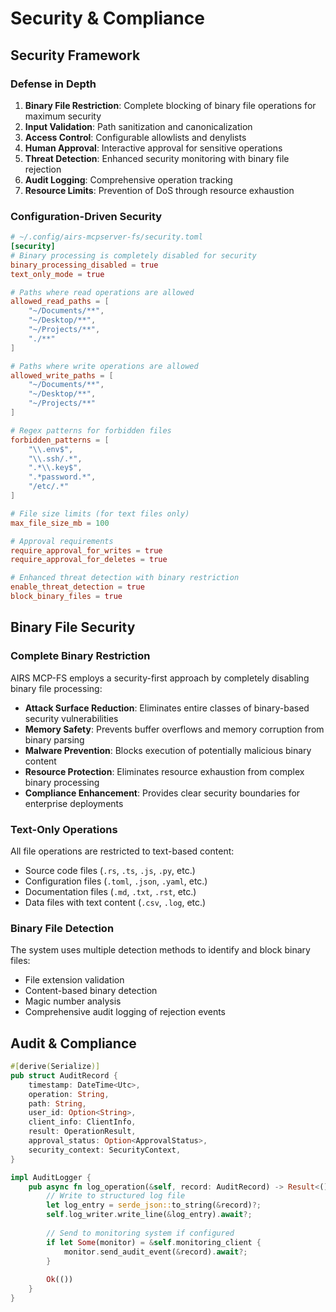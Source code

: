 # Security & Compliance

## **Security Framework**

### **Defense in Depth**
1. **Binary File Restriction**: Complete blocking of binary file operations for maximum security
2. **Input Validation**: Path sanitization and canonicalization
3. **Access Control**: Configurable allowlists and denylists
4. **Human Approval**: Interactive approval for sensitive operations
5. **Threat Detection**: Enhanced security monitoring with binary file rejection
6. **Audit Logging**: Comprehensive operation tracking
7. **Resource Limits**: Prevention of DoS through resource exhaustion

### **Configuration-Driven Security**
```toml
# ~/.config/airs-mcpserver-fs/security.toml
[security]
# Binary processing is completely disabled for security
binary_processing_disabled = true
text_only_mode = true

# Paths where read operations are allowed
allowed_read_paths = [
    "~/Documents/**",
    "~/Desktop/**", 
    "~/Projects/**",
    "./**"
]

# Paths where write operations are allowed
allowed_write_paths = [
    "~/Documents/**",
    "~/Desktop/**",
    "~/Projects/**"
]

# Regex patterns for forbidden files
forbidden_patterns = [
    "\\.env$",
    "\\.ssh/.*",
    ".*\\.key$",
    ".*password.*",
    "/etc/.*"
]

# File size limits (for text files only)
max_file_size_mb = 100

# Approval requirements
require_approval_for_writes = true
require_approval_for_deletes = true

# Enhanced threat detection with binary restriction
enable_threat_detection = true
block_binary_files = true
```

## **Binary File Security**

### **Complete Binary Restriction**
AIRS MCP-FS employs a security-first approach by completely disabling binary file processing:

- **Attack Surface Reduction**: Eliminates entire classes of binary-based security vulnerabilities
- **Memory Safety**: Prevents buffer overflows and memory corruption from binary parsing
- **Malware Prevention**: Blocks execution of potentially malicious binary content
- **Resource Protection**: Eliminates resource exhaustion from complex binary processing
- **Compliance Enhancement**: Provides clear security boundaries for enterprise deployments

### **Text-Only Operations**
All file operations are restricted to text-based content:
- Source code files (`.rs`, `.ts`, `.js`, `.py`, etc.)
- Configuration files (`.toml`, `.json`, `.yaml`, etc.)
- Documentation files (`.md`, `.txt`, `.rst`, etc.)
- Data files with text content (`.csv`, `.log`, etc.)

### **Binary File Detection**
The system uses multiple detection methods to identify and block binary files:
- File extension validation
- Content-based binary detection
- Magic number analysis
- Comprehensive audit logging of rejection events

## **Audit & Compliance**
```rust
#[derive(Serialize)]
pub struct AuditRecord {
    timestamp: DateTime<Utc>,
    operation: String,
    path: String,
    user_id: Option<String>,
    client_info: ClientInfo,
    result: OperationResult,
    approval_status: Option<ApprovalStatus>,
    security_context: SecurityContext,
}

impl AuditLogger {
    pub async fn log_operation(&self, record: AuditRecord) -> Result<(), AuditError> {
        // Write to structured log file
        let log_entry = serde_json::to_string(&record)?;
        self.log_writer.write_line(&log_entry).await?;
        
        // Send to monitoring system if configured
        if let Some(monitor) = &self.monitoring_client {
            monitor.send_audit_event(&record).await?;
        }
        
        Ok(())
    }
}
```

